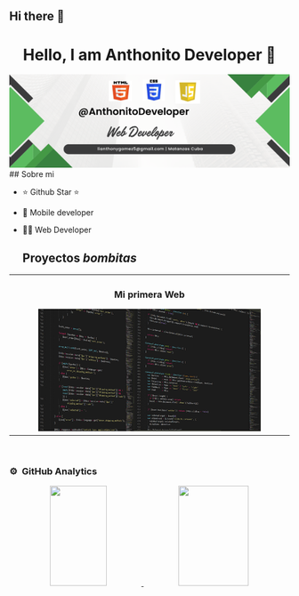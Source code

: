 ## Hi there 👋

<!--
**Anthonito31/Anthonito31** is a ✨ _special_ ✨ repository because its `README.md` (this file) appears on your GitHub profile.

Here are some ideas to get you started:

- 🔭 I’m currently working on ...
- 🌱 I’m currently learning ...
- 👯 I’m looking to collaborate on ...
- 🤔 I’m looking for help with ...
- 💬 Ask me about ...
- 📫 How to reach me: ...
- 😄 Pronouns: ...
- ⚡ Fun fact: ...
-->

<div align="center">
<h1 align="center">Hello, I am Anthonito Developer 👋</h1>

<img src="https://github.com/Anthonito31/MiPrimeraWeb/blob/main/imagenes/Welcome%20To%20Our%20Company.png">
</div>
## Sobre mi

- ⭐ Github Star ⭐ 
- 📲 Mobile developer
- 👨‍💻 Web Developer

  


  ## Proyectos *bombitas*
<table>
<tr>
<td width="45%">
<h3 align="center">Mi primera Web</h3>
<div align="center">
<a href="https://github.com/Anthonito31/MiPrimeraWeb.git" target="_blank"><img src="https://github.com/Anthonito31/MiPrimeraWeb/blob/main/imagenes/programmingWeb.jpg" width="400" alt="Mi primera Web"></a>
</td>  
</table>                                                                                 
</div>
<br>


### ⚙️ &nbsp;GitHub Analytics

<p align="center">
<a href="https://github.com/Anthonito31">
  <img height="180em" width = "45%" src="https://github-readme-stats-eight-theta.vercel.app/api?username=Anthonito31&show_icons=true&theme=algolia&include_all_commits=true&count_private=true"/>
  <img height="180em" width = "50%" src="https://github-readme-stats-eight-theta.vercel.app/api/top-langs/?username=Anthonito31&layout=compact&langs_count=8&theme=algolia"/>
</a>
</p>

